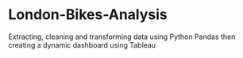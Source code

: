 # London-Bikes-Analysis
Extracting, cleaning and transforming data using Python Pandas then creating a dynamic dashboard using Tableau
